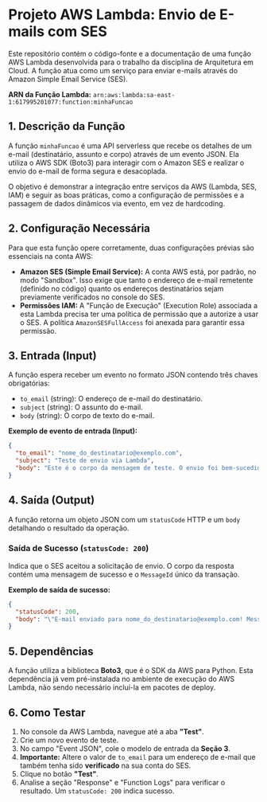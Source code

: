 # Projeto AWS Lambda: Envio de E-mails com SES

Este repositório contém o código-fonte e a documentação de uma função AWS Lambda desenvolvida para o trabalho da disciplina de Arquitetura em Cloud. A função atua como um serviço para enviar e-mails através do Amazon Simple Email Service (SES).

**ARN da Função Lambda:** `arn:aws:lambda:sa-east-1:617995201077:function:minhaFuncao`

## 1. Descrição da Função

A função `minhaFuncao` é uma API serverless que recebe os detalhes de um e-mail (destinatário, assunto e corpo) através de um evento JSON. Ela utiliza o AWS SDK (Boto3) para interagir com o Amazon SES e realizar o envio do e-mail de forma segura e desacoplada.

O objetivo é demonstrar a integração entre serviços da AWS (Lambda, SES, IAM) e seguir as boas práticas, como a configuração de permissões e a passagem de dados dinâmicos via evento, em vez de hardcoding.

## 2. Configuração Necessária

Para que esta função opere corretamente, duas configurações prévias são essenciais na conta AWS:

* **Amazon SES (Simple Email Service):** A conta AWS está, por padrão, no modo "Sandbox". Isso exige que tanto o endereço de e-mail remetente (definido no código) quanto os endereços destinatários sejam previamente verificados no console do SES.
* **Permissões IAM:** A "Função de Execução" (Execution Role) associada a esta Lambda precisa ter uma política de permissão que a autorize a usar o SES. A política `AmazonSESFullAccess` foi anexada para garantir essa permissão.

## 3. Entrada (Input)

A função espera receber um evento no formato JSON contendo três chaves obrigatórias:

* `to_email` (string): O endereço de e-mail do destinatário.
* `subject` (string): O assunto do e-mail.
* `body` (string): O corpo de texto do e-mail.

**Exemplo de evento de entrada (Input):**
```json
{
  "to_email": "nome_do_destinatario@exemplo.com",
  "subject": "Teste de envio via Lambda",
  "body": "Este é o corpo da mensagem de teste. O envio foi bem-sucedido!"
}
```

## 4. Saída (Output)

A função retorna um objeto JSON com um `statusCode` HTTP e um `body` detalhando o resultado da operação.

### Saída de Sucesso (`statusCode: 200`)
Indica que o SES aceitou a solicitação de envio. O corpo da resposta contém uma mensagem de sucesso e o `MessageId` único da transação.

**Exemplo de saída de sucesso:**
```json
{
  "statusCode": 200,
  "body": "\"E-mail enviado para nome_do_destinatario@exemplo.com! Message ID: 01030197431d8aea-....\""
}
```

## 5. Dependências

A função utiliza a biblioteca **Boto3**, que é o SDK da AWS para Python. Esta dependência já vem pré-instalada no ambiente de execução do AWS Lambda, não sendo necessário incluí-la em pacotes de deploy.

## 6. Como Testar

1.  No console da AWS Lambda, navegue até a aba **"Test"**.
2.  Crie um novo evento de teste.
3.  No campo "Event JSON", cole o modelo de entrada da **Seção 3**.
4.  **Importante:** Altere o valor de `to_email` para um endereço de e-mail que também tenha sido **verificado** na sua conta do SES.
5.  Clique no botão **"Test"**.
6.  Analise a seção "Response" e "Function Logs" para verificar o resultado. Um `statusCode: 200` indica sucesso.